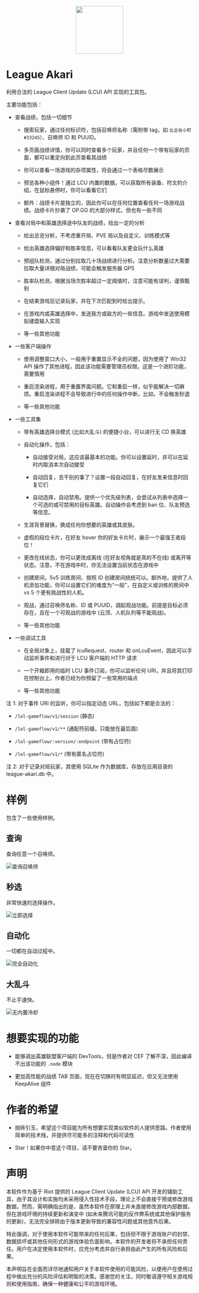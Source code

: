 <div align="center">
  <img
    src="https://github.com/Hanxven/LeagueAkari/raw/HEAD/pictures/logo.png"
    width="128"
    height="128"
  />
</div>

# League Akari

利用合法的 League Client Update (LCU) API 实现的工具包。

主要功能包括：

- 查看战绩，包括一切细节

  - 搜索玩家，通过任何标识符，包括召唤师名称（需附带 tag，如 `比企谷小町#33245`）、召唤师 ID 和 PUUID。

  - 多页面战绩详情，你可以同时查看多个玩家，并且任何一个带有玩家的页面，都可以重定向到此页查看其战绩

  - 你可以查看一场游戏的杂项属性，将会通过一个表格尽数展示

  - 预览各种小组件！通过 LCU 内置的数据，可以获取所有装备、符文的介绍，在鼠标悬停时，你可以看看它们

  - 额外：战绩卡片是独立的，因此你可以在任何位置查看任何一场游戏战绩。战绩卡片抄袭了 OP.GG 的大部分样式，但也有一些不同

- 查看对局中和英雄选择途中队友的战绩，给出一定的分析

  - 给出总览分析，不考虑重开局、PVE 局以及自定义、训练模式等

  - 给出英雄选择偏好和胜率信息，可以看看队友更会玩什么英雄

  - 预组队检测，通过分别拉取几十场战绩进行分析。注意分析数量过大需要拉取大量详细对局战绩，可能会触发服务器 QPS

  - 胜率队检测，根据当场次胜率超过一定阈值时，注意可能有误判，谨慎甄别

  - 在结束游戏后记录玩家，并在下次匹配到时给出提示。

  - 在游戏内或英雄选择中，发送我方或敌方的一些信息。游戏中发送使用模拟键盘输入实现

  - 等一些其他功能

- 一些客户端操作

  - 使用调整窗口大小，一般用于重置显示不全的问题，因为使用了 Win32 API 操作了其他进程，因此该功能需要管理员权限。这是一个进阶功能，需要慎用

  - 重启渲染进程，用于重置界面问题。它和重启一样，似乎能解决一切麻烦。重启渲染进程不会导致进行中的任何操作中断，比如，不会触发秒退

  - 等一些其他功能

- 一些工具集

  - 带有英雄选择台模式 (比如大乱斗) 的便捷小台，可以进行无 CD 换英雄

  - 自动化操作，包括：

    - 自动接受对局，这应该最基本的功能。你可以设置延时，并可以在延时内取消本次自动接受

    - 自动回复，去干别的事了？设置一段自动回复，在好友发来信息时回复它们

    - 自动选择，自动禁用。提供一个优先级列表，会尝试从列表中选择一个可选的或可禁用的目标英雄。自动操作会考虑到 ban 位、队友预选等信息。

  - 生涯背景替换，换成任何你想要的英雄或其皮肤。

  - 虚假的段位卡片，在好友 hover 你的好友卡片时，展示一个最强王者段位！

  - 更改在线状态，你可以更改成离线 (在好友视角就是真的不在线) 或离开等状态。注意，不在游戏中时，你无法设置当前状态在游戏中

  - 创建房间，5v5 训练房间、按照 ID 创建房间统统可以。额外地，提供了人机添加功能，你可以设置它们的难度为“一般”，在自定义或训练的房间中 vs 5 个更有挑战性的人机。

  - 观战，通过召唤师名称、ID 或 PUUID，调起观战功能。前提是目标必须存在，且在一个可观战的游戏中 (云顶、人机队列等不能观战)。

  - 等一些其他功能

- 一些调试工具

  - 在全局对象上，挂载了 lcuRequest、router 和 onLcuEvent，因此可以手动监听事件和进行对于 LCU 客户端的 HTTP 请求

  - 一个开箱即用的临时 LCU 事件订阅，你可以监听任何 URI，并且将其打印在控制台上。作者已经为你预留了一些常用的端点

  - 等一些其他功能

注 1: 对于事件 URI 的监听，你可以指定动态 URL，包括如下都是合法的：

- `/lol-gameflow/v1/session` (静态)

- `/lol-gameflow/v1/**` (通配符前缀，只能放在最后面)

- `/lol-gameflow/:version/:endpoint` (带有占位符)

- `/lol-gameflow/v1/*` (带有匿名占位符)

注 2: 对于记录对局玩家，其使用 SQLite 作为数据库，存放在应用目录的 league-akari.db 中。

# 样例

包含了一些使用样例。

## 查询

查询任意一个召唤师。

![查询召唤师](https://github.com/Hanxven/League-Akari/raw/HEAD/pictures/5.gif "查询召唤师")

## 秒选

非常快速的选择操作。

![立即选择](https://github.com/Hanxven/League-Akari/raw/HEAD/pictures/2.gif "立即选择")

## 自动化

一切都在自动过程中。

![完全自动化](https://github.com/Hanxven/League-Akari/raw/HEAD/pictures/3.gif "完全自动化")

## 大乱斗

不止手速快。

![无内置冷却](https://github.com/Hanxven/League-Akari/raw/HEAD/pictures/4.gif "无内置冷却")

# 想要实现的功能

- 能够调出英雄联盟客户端的 DevTools，但是作者对 CEF 了解不深，因此编译不出该功能的 `.node` 模块

- 更加高性能的战绩 TAB 页面，现在在切换时有明显延迟，但又无法使用 KeepAlive 组件

# 作者的希望

- 抛砖引玉，希望这个项目能为所有想要实现类似软件的人提供思路。作者使用简单的技术栈，并提供尽可能多的注释和代码可读性

- Star！如果你中意这个项目，请不要吝啬你的 Star。

# 声明

本软件作为基于 Riot 提供的 League Client Update (LCU) API 开发的辅助工具，由于其设计和实施均未采用侵入性技术手段，理论上不会直接干预或修改游戏数据。然而，需明确指出的是，虽然本软件在原理上并未直接修改游戏内部数据，但在游戏环境的持续更新和演变中 (如未来腾讯可能的反作弊系统或其他保护服务的更新)，无法完全排除由于版本更新导致的兼容性问题或其他意外后果。

特此强调，对于使用本软件可能带来的任何后果，包括但不限于游戏账户的封禁、数据损坏或其他任何形式的游戏体验负面影响，本软件的开发者将不承担任何责任。用户在决定使用本软件时，应充分考虑并自行承担由此产生的所有风险和后果。

本声明旨在全面而详尽地通知用户关于本软件使用的可能风险，以便用户在使用过程中做出充分的风险评估和明智的决策。感谢您的关注，同时敬请遵守相关游戏规则和使用指南，确保一种健康和公平的游戏环境。